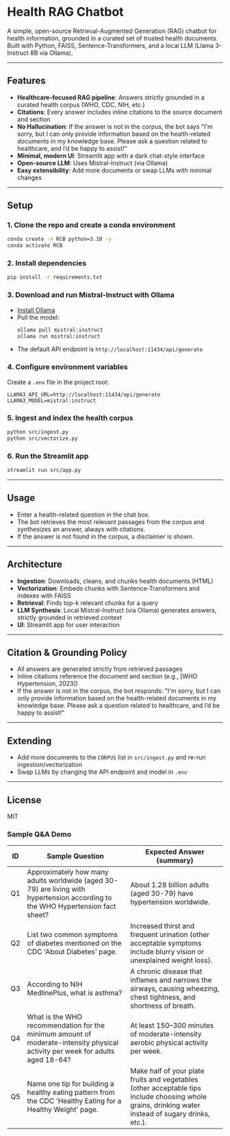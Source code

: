 # Health RAG Chatbot

A simple, open-source Retrieval-Augmented Generation (RAG) chatbot for health information, grounded in a curated set of trusted health documents. Built with Python, FAISS, Sentence-Transformers, and a local LLM (Llama 3-Instruct 8B via Ollama).

---

## Features
- **Healthcare-focused RAG pipeline**: Answers strictly grounded in a curated health corpus (WHO, CDC, NIH, etc.)
- **Citations**: Every answer includes inline citations to the source document and section
- **No Hallucination**: If the answer is not in the corpus, the bot says "I'm sorry, but I can only provide information based on the health-related documents in my knowledge base. Please ask a question related to healthcare, and I’d be happy to assist!"
- **Minimal, modern UI**: Streamlit app with a dark chat-style interface
- **Open-source LLM**: Uses Mistral-Instruct (via Ollama)
- **Easy extensibility**: Add more documents or swap LLMs with minimal changes

---

## Setup

### 1. Clone the repo and create a conda environment
```bash
conda create -n RCB python=3.10 -y
conda activate RCB
```

### 2. Install dependencies
```bash
pip install -r requirements.txt
```

### 3. Download and run Mistral-Instruct with Ollama
- [Install Ollama](https://ollama.com/download)
- Pull the model:
  ```bash
  ollama pull mistral:instruct
  ollama run mistral:instruct
  ```
- The default API endpoint is `http://localhost:11434/api/generate`

### 4. Configure environment variables
Create a `.env` file in the project root:
```
LLAMA3_API_URL=http://localhost:11434/api/generate
LLAMA3_MODEL=mistral:instruct
```

### 5. Ingest and index the health corpus
```bash
python src/ingest.py
python src/vectorize.py
```

### 6. Run the Streamlit app
```bash
streamlit run src/app.py
```

---

## Usage
- Enter a health-related question in the chat box.
- The bot retrieves the most relevant passages from the corpus and synthesizes an answer, always with citations.
- If the answer is not found in the corpus, a disclaimer is shown.

---

## Architecture
- **Ingestion**: Downloads, cleans, and chunks health documents (HTML)
- **Vectorization**: Embeds chunks with Sentence-Transformers and indexes with FAISS
- **Retrieval**: Finds top-k relevant chunks for a query
- **LLM Synthesis**: Local Mistral-Instruct (via Ollama) generates answers, strictly grounded in retrieved context
- **UI**: Streamlit app for user interaction

---

## Citation & Grounding Policy
- All answers are generated strictly from retrieved passages
- Inline citations reference the document and section (e.g., [WHO Hypertension, 2023])
- If the answer is not in the corpus, the bot responds: "I'm sorry, but I can only provide information based on the health-related documents in my knowledge base. Please ask a question related to healthcare, and I’d be happy to assist!"

---

## Extending
- Add more documents to the `CORPUS` list in `src/ingest.py` and re-run ingestion/vectorization
- Swap LLMs by changing the API endpoint and model in `.env`

---

## License
MIT 


### Sample Q&A Demo

| ID  | Sample Question                                                                                                   | Expected Answer (summary)                                                                                  |
|-----|------------------------------------------------------------------------------------------------------------------|------------------------------------------------------------------------------------------------------------|
| Q1  | Approximately how many adults worldwide (aged 30-79) are living with hypertension according to the WHO Hypertension fact sheet? | About 1.28 billion adults (aged 30-79) have hypertension worldwide.                                       |
| Q2  | List two common symptoms of diabetes mentioned on the CDC 'About Diabetes' page.                                 | Increased thirst and frequent urination (other acceptable symptoms include blurry vision or unexplained weight loss). |
| Q3  | According to NIH MedlinePlus, what is asthma?                                                                    | A chronic disease that inflames and narrows the airways, causing wheezing, chest tightness, and shortness of breath. |
| Q4  | What is the WHO recommendation for the minimum amount of moderate-intensity physical activity per week for adults aged 18-64? | At least 150–300 minutes of moderate-intensity aerobic physical activity per week.                          |
| Q5  | Name one tip for building a healthy eating pattern from the CDC 'Healthy Eating for a Healthy Weight' page.      | Make half of your plate fruits and vegetables (other acceptable tips include choosing whole grains, drinking water instead of sugary drinks, etc.). | 
